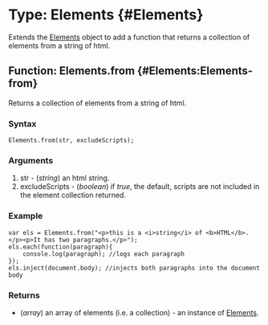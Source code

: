 Type: Elements {#Elements}
==========================

Extends the [Elements][] object to add a function that returns a collection of elements from a string of html.

Function: Elements.from {#Elements:Elements-from}
----------------------------------------------

Returns a collection of elements from a string of html.

### Syntax

	Elements.from(str, excludeScripts);

### Arguments

1. str - (*string*) an html string.
2. excludeScripts - (*boolean*) if *true*, the default, scripts are not included in the element collection returned.

### Example

	var els = Elements.from("<p>this is a <i>string</i> of <b>HTML</b>.</p><p>It has two paragraphs.</p>");
	els.each(function(paragraph){
		console.log(paragraph); //logs each paragraph
	});
	els.inject(document.body); //injects both paragraphs into the document body

### Returns

* (*array*) an array of elements (i.e. a collection) - an instance of [Elements][].

[Elements]: /core/Element/Element#Elements
